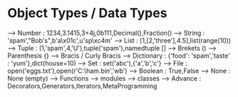 # Object Types / Data Types
--> Number : 1234,3.1415,3+4j,0b111,Decimal(),Fraction()
--> String : 'spam',"Bob's",b'a\x01c',u'sp\xc4m'
--> List : [1,[2,'three'],4.5],list(range(10))
--> Tuple : (1,'spam',4,'U'),tuple('spam'),namedtuple
[] --> Brekets
() --> Parenthesis
{} --> Bracis / Curly Bracis
--> Dictionary : {'food': 'spam','taste' : 'yum'},dict(house=10)
--> Set : set('abc'),{'a','b','c'}
--> File : open('eggs.txt'),open(r'C:\ham.bin','wb')
--> Boolean : True,False
--> None : None (empty)
--> Functions
--> modules
--> classes
--> Advance : Decorators,Generators,Iterators,MetaProgramming
